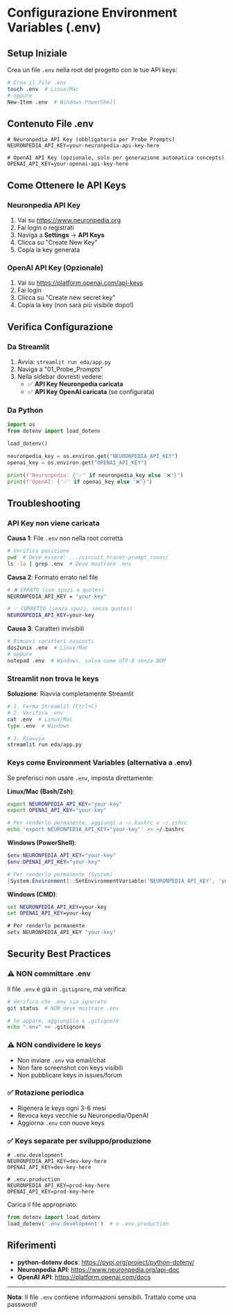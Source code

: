 # Configurazione Environment Variables (.env)

## Setup Iniziale

Crea un file `.env` nella root del progetto con le tue API keys:

```bash
# Crea il file .env
touch .env  # Linux/Mac
# oppure
New-Item .env  # Windows PowerShell
```

## Contenuto File .env

```env
# Neuronpedia API Key (obbligatoria per Probe Prompts)
NEURONPEDIA_API_KEY=your-neuronpedia-api-key-here

# OpenAI API Key (opzionale, solo per generazione automatica concepts)
OPENAI_API_KEY=your-openai-api-key-here
```

## Come Ottenere le API Keys

### Neuronpedia API Key

1. Vai su https://www.neuronpedia.org
2. Fai login o registrati
3. Naviga a **Settings** → **API Keys**
4. Clicca su "Create New Key"
5. Copia la key generata

### OpenAI API Key (Opzionale)

1. Vai su https://platform.openai.com/api-keys
2. Fai login
3. Clicca su "Create new secret key"
4. Copia la key (non sarà più visibile dopo!)

## Verifica Configurazione

### Da Streamlit

1. Avvia: `streamlit run eda/app.py`
2. Naviga a "01_Probe_Prompts"
3. Nella sidebar dovresti vedere:
   - ✅ **API Key Neuronpedia caricata**
   - ✅ **API Key OpenAI caricata** (se configurata)

### Da Python

```python
import os
from dotenv import load_dotenv

load_dotenv()

neuronpedia_key = os.environ.get("NEURONPEDIA_API_KEY")
openai_key = os.environ.get("OPENAI_API_KEY")

print(f"Neuronpedia: {'✅' if neuronpedia_key else '❌'}")
print(f"OpenAI: {'✅' if openai_key else '❌'}")
```

## Troubleshooting

### API Key non viene caricata

**Causa 1**: File `.env` non nella root corretta

```bash
# Verifica posizione
pwd  # Deve essere: .../circuit_tracer-prompt_rover/
ls -la | grep .env  # Deve mostrare .env
```

**Causa 2**: Formato errato nel file

```bash
# ❌ ERRATO (con spazi o quotes)
NEURONPEDIA_API_KEY = "your-key"

# ✅ CORRETTO (senza spazi, senza quotes)
NEURONPEDIA_API_KEY=your-key
```

**Causa 3**: Caratteri invisibili

```bash
# Rimuovi caratteri nascosti
dos2unix .env  # Linux/Mac
# oppure
notepad .env  # Windows, salva come UTF-8 senza BOM
```

### Streamlit non trova le keys

**Soluzione**: Riavvia completamente Streamlit

```bash
# 1. Ferma Streamlit (Ctrl+C)
# 2. Verifica .env
cat .env  # Linux/Mac
type .env  # Windows

# 3. Riavvia
streamlit run eda/app.py
```

### Keys come Environment Variables (alternativa a .env)

Se preferisci non usare `.env`, imposta direttamente:

**Linux/Mac (Bash/Zsh)**:
```bash
export NEURONPEDIA_API_KEY="your-key"
export OPENAI_API_KEY="your-key"

# Per renderlo permanente, aggiungi a ~/.bashrc o ~/.zshrc
echo 'export NEURONPEDIA_API_KEY="your-key"' >> ~/.bashrc
```

**Windows (PowerShell)**:
```powershell
$env:NEURONPEDIA_API_KEY="your-key"
$env:OPENAI_API_KEY="your-key"

# Per renderlo permanente (System)
[System.Environment]::SetEnvironmentVariable('NEURONPEDIA_API_KEY', 'your-key', 'User')
```

**Windows (CMD)**:
```cmd
set NEURONPEDIA_API_KEY=your-key
set OPENAI_API_KEY=your-key

# Per renderlo permanente
setx NEURONPEDIA_API_KEY "your-key"
```

## Security Best Practices

### ⚠️ NON committare .env

Il file `.env` è già in `.gitignore`, ma verifica:

```bash
# Verifica che .env sia ignorato
git status  # NON deve mostrare .env

# Se appare, aggiungilo a .gitignore
echo ".env" >> .gitignore
```

### ⚠️ NON condividere le keys

- Non inviare `.env` via email/chat
- Non fare screenshot con keys visibili
- Non pubblicare keys in issues/forum

### ✅ Rotazione periodica

- Rigenera le keys ogni 3-6 mesi
- Revoca keys vecchie su Neuronpedia/OpenAI
- Aggiorna `.env` con nuove keys

### ✅ Keys separate per sviluppo/produzione

```env
# .env.development
NEURONPEDIA_API_KEY=dev-key-here
OPENAI_API_KEY=dev-key-here

# .env.production
NEURONPEDIA_API_KEY=prod-key-here
OPENAI_API_KEY=prod-key-here
```

Carica il file appropriato:
```python
from dotenv import load_dotenv
load_dotenv('.env.development')  # o .env.production
```

## Riferimenti

- **python-dotenv docs**: https://pypi.org/project/python-dotenv/
- **Neuronpedia API**: https://www.neuronpedia.org/api-doc
- **OpenAI API**: https://platform.openai.com/docs

---

**Nota**: Il file `.env` contiene informazioni sensibili. Trattalo come una password!







